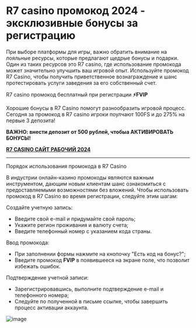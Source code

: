# R7 casino промокод 2024 - эксклюзивные бонусы за регистрацию

При выборе платформы для игры, важно обратить внимание на лояльные ресурсы, которые предлагают щедрые бонусы и подарки. Один из таких ресурсов это R7 casino, где использование промокода может значительно улучшить ваш игровой опыт. Используйте промокод R7 Casino, чтобы получить приветственное вознаграждение и шанс протестировать услуги заведения за его собственный счет.

R7 casino промокод бесплатный при регистрации **⚡️FVIP**

Хорошие бонусы в R7 Casino помогут разнообразить игровой процесс. Сегодня за промокод в R7 casino игроки поулчают 100FS и до 275% на первые 3 депозита!

**ВАЖНО: внести депозит от 500 рублей, чтобыа АКТИВИРОВАТЬ БОНУСЫ!**

**[R7 CASINO САЙТ РАБОЧИЙ 2024](https://linkcasino.ru/r7_casino)**

___________________________________________________________________

Порядок использования промокода в R7 Casino

В индустрии онлайн-казино промокоды являются важным инструментом, дающим новым клиентам шанс ознакомиться с предоставляемыми возможностями без вложений. Чтобы использовать промокод в R7 Casino во время регистрации, следуйте этим шагам:

Создайте учетную запись:

- Введите свой e-mail и придумайте свой пароль;
- Укажите регион проживания и валюту счета;
- Введите телефонный номер с указанием кода страны.

  
Ввод промокода:

- При заполнении формы нажмите на кнопочку "Есть код на бонус?";
- Введите промокод **FVIP** в появившееся на экране поле, что позволит избежать ошибок.


Подтверждение учетной записи:

- Зарегистрировавшись, выполните подтверждение e-mail и телефонного номера;
- Следуйте по полученной в письме ссылке, чтобы завершить процесс активации аккаунта.


![image](https://github.com/user-attachments/assets/336c16cf-dd3f-4dad-bcf0-24593b832507)
